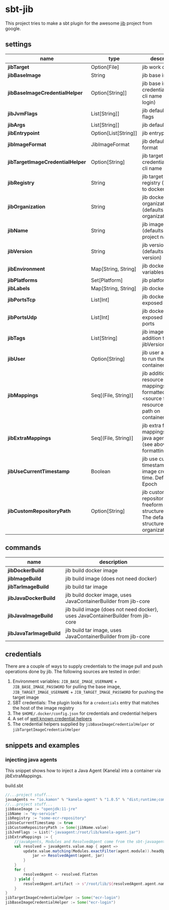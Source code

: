 # sbt-jib

This project tries to make a sbt plugin for the awesome [jib](https://github.com/GoogleContainerTools/jib) project from google.

## settings
    
| name                               | type                 | description                                                                                               |
|------------------------------------|----------------------|-----------------------------------------------------------------------------------------------------------|
| **jibTarget**                      | Option[File]         | jib work directory                                                                                        |
| **jibBaseImage**                   | String               | jib base image                                                                                            |
| **jibBaseImageCredentialHelper**   | Option[String]]      | jib base image credential helper cli name (e.g. ecr-login)                                                |
| **jibJvmFlags**                    | List[String]]        | jib default jvm flags                                                                                     |
| **jibArgs**                        | List[String]]        | jib default args                                                                                          |
| **jibEntrypoint**                  | Option[List[String]] | jib entrypoint                                                                                            |
| **jibImageFormat**                 | JibImageFormat       | jib default image format                                                                                  |
| **jibTargetImageCredentialHelper** | Option[String]       | jib target image credential helper cli name                                                               |
| **jibRegistry**                    | String               | jib target image registry (defaults to docker hub)                                                        |
| **jibOrganization**                | String               | jib docker organization (defaults to organization)                                                        |
| **jibName**                        | String               | jib image name (defaults to project name)                                                                 |
| **jibVersion**                     | String               | jib version (defaults to version)                                                                         |
| **jibEnvironment**                 | Map[String, String]  | jib docker env variables                                                                                  |
| **jibPlatforms**                   | Set[Platform]        | jib platforms                                                                                             |
| **jibLabels**                      | Map[String, String]  | jib docker labels                                                                                         |
| **jibPortsTcp**                    | List[Int]            | jib docker exposed tcp ports                                                                                  |
| **jibPortsUdp**                    | List[Int]            | jib docker exposed udp ports                                                                                  |
| **jibTags**                        | List[String]         | jib image tags (in addition to jibVersion)                                                                |
| **jibUser**                        | Option[String]       | jib user and group to run the container as                                                                |
| **jibMappings**                    | Seq[(File, String)]  | jib additional resource mappings, <br>formatted as \<source file resource\> -> \<full path on container\> |
| **jibExtraMappings**               | Seq[(File, String)]  | jib extra file mappings / i.e. java agents <br>(see above for formatting)                                 |
| **jibUseCurrentTimestamp**         | Boolean              | jib use current timestamp for image creation time. Default to Epoch                                       |
| **jibCustomRepositoryPath**        | Option[String]       | jib custom repository path freeform path structure. <br>The default repo structure is organization/name   |

## commands

| name               | description |
| ---                | --- |
| **jibDockerBuild**     | jib build docker image |
| **jibImageBuild**      | jib build image (does not need docker) |
| **jibTarImageBuild**   | jib build tar image |
| **jibJavaDockerBuild**   | jib build docker image, uses JavaContainerBuilder from jib-core |
| **jibJavaImageBuild**    | jib build image (does not need docker), uses JavaContainerBuilder from jib-core |
| **jibJavaTarImageBuild** | jib build tar image, uses JavaContainerBuilder from jib-core |

## credentials

There are a couple of ways to supply credentials to the image pull and push operations done by jib. The following sources are tested in order:

1. Environment variables: `JIB_BASE_IMAGE_USERNAME` + `JIB_BASE_IMAGE_PASSWORD` for pulling the base image, `JIB_TARGET_IMAGE_USERNAME` + `JIB_TARGET_IMAGE_PASSWORD` for pushing the target image
2. SBT credentials: The plugin looks for a `credentials` entry that matches the host of the image registry
3. The `$HOME/.docker/config.json` for credentials and credential helpers
4. A set of [well known credential helpers](https://github.com/GoogleContainerTools/jib/blob/v0.18.0-core/jib-core/src/main/java/com/google/cloud/tools/jib/frontend/CredentialRetrieverFactory.java#L69)
5. The credential helpers supplied by `jibBaseImageCredentialHelper` or `jibTargetImageCredentialHelper`

## snippets and examples

### injecting java agents

This snippet shows how to inject a Java Agent (Kanela) into a container via jibExtraMappings.

build.sbt
```scala
//...project stuff...
javaAgents += "io.kamon" % "kanela-agent" % "1.0.5" % "dist;runtime;compile"
//...project stuff...
jibBaseImage := "openjdk:11-jre"
jibName := "my-service"
jibRegistry := "some-ecr-repository"
jibUseCurrentTimestamp := true
jibCustomRepositoryPath := Some(jibName.value)
jibJvmFlags := List("-javaagent:/root/lib/kanela-agent.jar")
jibExtraMappings := {
    //javaAgents, Modules and ResolvedAgent come from the sbt-javaagent plugin
    val resolved = javaAgents.value.map { agent =>
        update.value.matching(Modules.exactFilter(agent.module)).headOption map {
            jar => ResolvedAgent(agent, jar)
        }
    }
    for {
        resolvedAgent <- resolved.flatten
    } yield {
        resolvedAgent.artifact -> s"/root/lib/${resolvedAgent.agent.name}.jar"
    }
}
jibTargetImageCredentialHelper := Some("ecr-login") 
jibBaseImageCredentialHelper := Some("ecr-login")
```

